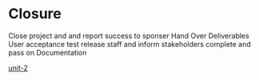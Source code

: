 # Closure

Close project and and report success to sponser
Hand Over Deliverables
User acceptance test
release staff and inform stakeholders
complete and pass on Documentation

[unit-2](unit-2.md)